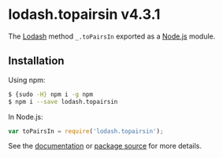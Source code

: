 # lodash.topairsin v4.3.1

The [Lodash](https://lodash.com/) method `_.toPairsIn` exported as a [Node.js](https://nodejs.org/) module.

## Installation

Using npm:
```bash
$ {sudo -H} npm i -g npm
$ npm i --save lodash.topairsin
```

In Node.js:
```js
var toPairsIn = require('lodash.topairsin');
```

See the [documentation](https://lodash.com/docs#toPairsIn) or [package source](https://github.com/lodash/lodash/blob/4.3.1-npm-packages/lodash.topairsin) for more details.

